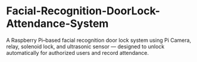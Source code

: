 # Facial-Recognition-DoorLock-Attendance-System
A Raspberry Pi–based facial recognition door lock system using Pi Camera, relay, solenoid lock, and ultrasonic sensor — designed to unlock automatically for authorized users and record attendance.
